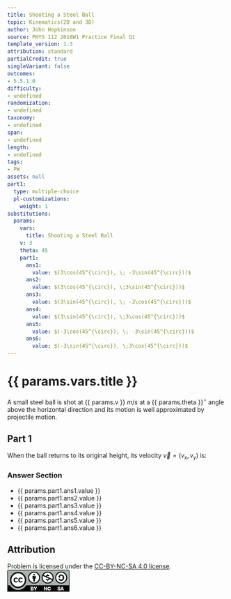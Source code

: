 ```yaml
---
title: Shooting a Steel Ball
topic: Kinematics(2D and 3D)
author: John Hopkinson
source: PHYS 112 2018W1 Practice Final Q1
template_version: 1.3
attribution: standard
partialCredit: true
singleVariant: false
outcomes:
- 5.5.1.0
difficulty:
- undefined
randomization:
- undefined
taxonomy:
- undefined
span:
- undefined
length:
- undefined
tags:
- PW
assets: null
part1:
  type: multiple-choice
  pl-customizations:
    weight: 1
substitutions:
  params:
    vars:
      title: Shooting a Steel Ball
    v: 3
    theta: 45
    part1:
      ans1:
        value: $(3\cos(45^{\circ}), \; -3\sin(45^{\circ}))$
      ans2:
        value: $(3\cos(45^{\circ}), \;3\sin(45^{\circ}))$
      ans3:
        value: $(3\sin(45^{\circ}), \; -3\cos(45^{\circ}))$
      ans4:
        value: $(3\sin(45^{\circ}), \;3\cos(45^{\circ}))$
      ans5:
        value: $(-3\cos(45^{\circ}), \; -3\sin(45^{\circ}))$
      ans6:
        value: $(-3\sin(45^{\circ}), \;3\cos(45^{\circ}))$
---
```

# {{ params.vars.title }}
A small steel ball is shot at {{ params.v }} $m/s$ at a {{ params.theta }}$^{\circ}$ angle above the horizontal direction and its motion is well approximated by projectile motion.

## Part 1

When the ball returns to its original height, its velocity $\overrightarrow{v} = (v_x, v_y)$ is:

### Answer Section

- {{ params.part1.ans1.value }}
- {{ params.part1.ans2.value }}
- {{ params.part1.ans3.value }}
- {{ params.part1.ans4.value }}
- {{ params.part1.ans5.value }}
- {{ params.part1.ans6.value }}

## Attribution

Problem is licensed under the [CC-BY-NC-SA 4.0 license](https://creativecommons.org/licenses/by-nc-sa/4.0/).<br> ![The Creative Commons 4.0 license requiring attribution-BY, non-commercial-NC, and share-alike-SA license.](https://raw.githubusercontent.com/firasm/bits/master/by-nc-sa.png)